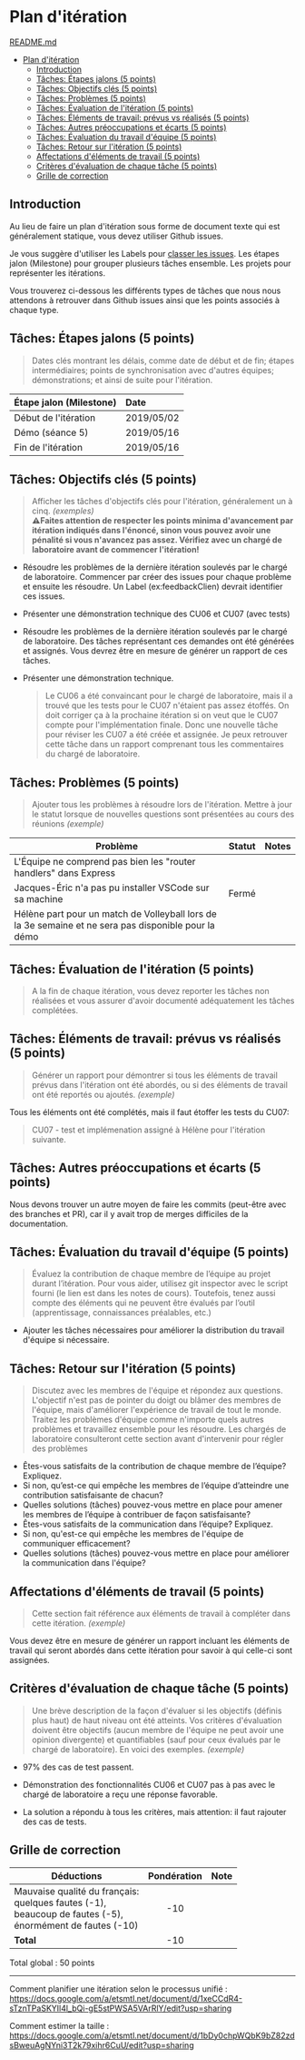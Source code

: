 # Plan d'itération
[README.md](./README.md)
- [Plan d'itération](#plan-ditération)
  - [Introduction](#introduction)
  - [Tâches: Étapes jalons (5 points)](#tâches-étapes-jalons-5-points)
  - [Tâches: Objectifs clés (5 points)](#tâches-objectifs-clés-5-points)
  - [Tâches: Problèmes (5 points)](#tâches-problèmes-5-points)
  - [Tâches: Évaluation de l'itération (5 points)](#tâches-évaluation-de-litération-5-points)
  - [Tâches: Éléments de travail: prévus vs réalisés (5 points)](#tâches-éléments-de-travail-prévus-vs-réalisés-5-points)
  - [Tâches: Autres préoccupations et écarts (5 points)](#tâches-autres-préoccupations-et-écarts-5-points)
  - [Tâches: Évaluation du travail d'équipe (5 points)](#tâches-évaluation-du-travail-déquipe-5-points)
  - [Tâches: Retour sur l'itération (5 points)](#tâches-retour-sur-litération-5-points)
  - [Affectations d'éléments de travail (5 points)](#affectations-déléments-de-travail-5-points)
  - [Critères d'évaluation de chaque tâche (5 points)](#critères-dévaluation-de-chaque-tâche-5-points)
  - [Grille de correction](#grille-de-correction)

## Introduction
Au lieu de faire un plan d'itération sous forme de document texte qui est généralement statique, vous devez utiliser Github issues.   

Je vous suggère d'utiliser les Labels pour [classer les issues](https://softwareengineering.stackexchange.com/questions/129714/how-to-manage-github-issues-for-priority-etc).   Les étapes jalon (Milestone) pour grouper plusieurs tâches ensemble. Les projets pour représenter les itérations.  

Vous trouverez ci-dessous les différents types de tâches que nous nous attendons à retrouver dans Github issues ainsi que les points associés à chaque type.


## Tâches: Étapes jalons (5 points)

> Dates clés montrant les délais, comme date de début et de fin; étapes intermédiaires; points de synchronisation avec d'autres équipes; démonstrations; et ainsi de suite pour l'itération.

| Étape jalon (Milestone)         | Date       |
| :------------------- | :--------- |
| Début de l'itération | 2019/05/02 |
| Démo (séance 5)      | 2019/05/16 |
| Fin de l'itération   | 2019/05/16 |

## Tâches: Objectifs clés (5 points)

> Afficher les tâches d'objectifs clés pour l'itération, généralement un à cinq. *(exemples)*  
> **⚠️Faites attention de respecter les points minima d'avancement par itération indiqués dans l'énoncé, sinon vous pouvez avoir une pénalité si vous n'avancez pas assez. Vérifiez avec un chargé de laboratoire avant de commencer l'itération!**

- Résoudre les problèmes de la dernière itération soulevés par le chargé de laboratoire.  Commencer par créer des issues pour chaque problème et ensuite les résoudre. Un Label (ex:feedbackClien) devrait identifier ces issues.
- Présenter une démonstration technique des CU06 et CU07 (avec tests)

-   Résoudre les problèmes de la dernière itération soulevés par le
    chargé de laboratoire.  Des tâches représentant ces demandes ont été générées et assignés.  Vous devrez être en mesure de générer un rapport de ces tâches.  
    
-   Présenter une démonstration technique.
    > Le CU06 a été convaincant pour le chargé de laboratoire, mais il a trouvé que les tests pour le CU07 n'étaient pas assez étoffés. On doit corriger ça à la prochaine itération si on veut que le CU07 compte pour l'implémentation finale. Donc une nouvelle tâche pour réviser les CU07 a été créée et assignée.  Je peux retrouver cette tâche dans un rapport comprenant tous les commentaires du chargé de laboratoire.


## Tâches: Problèmes (5 points)

> Ajouter tous les problèmes à résoudre lors de l'itération. Mettre à jour le statut lorsque de nouvelles questions sont présentées au cours des réunions *(exemple)*


| Problème                                                                                             | Statut | Notes |
| ---------------------------------------------------------------------------------------------------- | ------ | ----- |
| L'Équipe ne comprend pas bien les "router handlers" dans Express                                     |        |       |
| Jacques-Éric n'a pas pu installer VSCode sur sa machine                                              | Fermé  |       |
| Hélène part pour un match de Volleyball lors de la 3e semaine et ne sera pas disponible pour la démo |        |       |


## Tâches: Évaluation de l'itération (5 points)

> A la fin de chaque itération, vous devez reporter les tâches non réalisées et vous assurer d'avoir documenté adéquatement les tâches complétées. 

## Tâches: Éléments de travail: prévus vs réalisés (5 points)

> Générer un rapport pour démontrer si tous les éléments de travail prévus dans l'itération ont été abordés, ou si des éléments de travail  ont été reportés ou ajoutés. *(exemple)*

Tous les éléments ont été complétés, mais il faut étoffer les tests du CU07:

> CU07 - test et implémenation assigné à Hélène pour l'itération suivante.


## Tâches: Autres préoccupations et écarts (5 points)

Nous devons trouver un autre moyen de faire les commits (peut-être avec des branches et PR), car il y avait trop de merges difficiles de la documentation.

## Tâches: Évaluation du travail d'équipe (5 points)

> Évaluez la contribution de chaque membre de l’équipe au projet durant l’itération. Pour vous aider, utilisez git inspector avec le script fourni (le lien est dans les notes de cours). Toutefois, tenez aussi compte des éléments qui ne peuvent être évalués par l’outil (apprentissage, connaissances préalables, etc.)  
- Ajouter les tâches nécessaires pour améliorer la distribution du travail d'équipe si nécessaire.

## Tâches: Retour sur l'itération (5 points)

> Discutez avec les membres de l'équipe et répondez aux questions. L'objectif n'est pas de pointer du doigt ou blâmer des membres de l'équipe, mais d'améliorer l'expérience de travail de tout le monde. Traitez les problèmes d'équipe comme n'importe quels autres problèmes et travaillez ensemble pour les résoudre. Les chargés de laboratoire consulteront cette section avant d'intervenir pour régler des problèmes

- Êtes-vous satisfaits de la contribution de chaque membre de l’équipe? Expliquez.
- Si non, qu’est-ce qui empêche les membres de l’équipe d’atteindre une contribution satisfaisante de chacun?
- Quelles solutions (tâches) pouvez-vous mettre en place pour amener les membres de l’équipe à contribuer de façon satisfaisante?
- Êtes-vous satisfaits de la communication dans l’équipe? Expliquez.
- Si non, qu'est-ce qui empêche les membres de l'équipe de communiquer efficacement?
- Quelles solutions (tâches) pouvez-vous mettre en place pour améliorer la communication dans l'équipe?

## Affectations d'éléments de travail (5 points)

> Cette section fait référence aux éléments de travail à compléter dans cette itération. *(exemple)*

Vous devez être en mesure de générer un rapport incluant les éléments de travail qui seront abordés dans cette itération pour savoir à qui celle-ci sont assignées.

## Critères d'évaluation de chaque tâche (5 points)

> Une brève description de la façon d'évaluer si les objectifs (définis plus haut) de haut niveau ont été atteints. Vos critères d'évaluation doivent être objectifs (aucun membre de l'équipe ne peut avoir une opinion divergente) et quantifiables (sauf pour ceux évalués par le chargé de laboratoire). En voici des exemples. *(exemple)*

- 97% des cas de test passent. 

- Démonstration des fonctionnalités CU06 et CU07 pas à pas avec le chargé de laboratoire a reçu une réponse favorable. 

- La solution a répondu à tous les critères, mais attention: il faut rajouter des cas de tests.

## Grille de correction

| Déductions                                                  | Pondération | Note  |
| ----------------------------------------------------------- | :---------: | :---: |
| Mauvaise qualité du français: <br>quelques fautes (-1), <br>beaucoup de fautes (-5), <br>énormément de fautes (-10) | -10 | |
| **Total**                                                   | -10          |       |

 Total global : 50 points


---

<a name="commentPlanifier">Comment planifier une itération selon le
    processus unifié :</a>
    <https://docs.google.com/a/etsmtl.net/document/d/1xeCCdR4-sTznTPaSKYIl4l_bQi-gE5stPWSA5VArRlY/edit?usp=sharing>

<a name="commentEstimer">Comment estimer la taille :</a>
    <https://docs.google.com/a/etsmtl.net/document/d/1bDy0chpWQbK9bZ82zdsBweuAgNYni3T2k79xihr6CuU/edit?usp=sharing>
